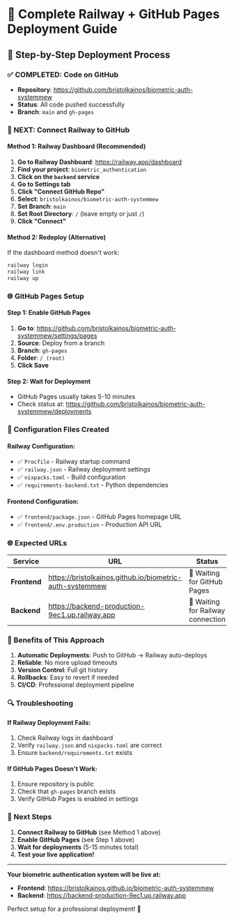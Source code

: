 # 🚀 Complete Railway + GitHub Pages Deployment Guide

## 🎯 Step-by-Step Deployment Process

### ✅ COMPLETED: Code on GitHub
- **Repository**: https://github.com/bristolkainos/biometric-auth-systemmew
- **Status**: All code pushed successfully
- **Branch**: `main` and `gh-pages`

### 🔄 NEXT: Connect Railway to GitHub

#### Method 1: Railway Dashboard (Recommended)
1. **Go to Railway Dashboard**: https://railway.app/dashboard
2. **Find your project**: `biometric_authentication`
3. **Click on the `backend` service**
4. **Go to Settings tab**
5. **Click "Connect GitHub Repo"**
6. **Select**: `bristolkainos/biometric-auth-systemmew`
7. **Set Branch**: `main`
8. **Set Root Directory**: `/` (leave empty or just `/`)
9. **Click "Connect"**

#### Method 2: Redeploy (Alternative)
If the dashboard method doesn't work:
```bash
railway login
railway link
railway up
```

### 🌐 GitHub Pages Setup

#### Step 1: Enable GitHub Pages
1. **Go to**: https://github.com/bristolkainos/biometric-auth-systemmew/settings/pages
2. **Source**: Deploy from a branch
3. **Branch**: `gh-pages`
4. **Folder**: `/ (root)`
5. **Click Save**

#### Step 2: Wait for Deployment
- GitHub Pages usually takes 5-10 minutes
- Check status at: https://github.com/bristolkainos/biometric-auth-systemmew/deployments

### 🔧 Configuration Files Created

#### Railway Configuration:
- ✅ `Procfile` - Railway startup command
- ✅ `railway.json` - Railway deployment settings
- ✅ `nixpacks.toml` - Build configuration
- ✅ `requirements-backend.txt` - Python dependencies

#### Frontend Configuration:
- ✅ `frontend/package.json` - GitHub Pages homepage URL
- ✅ `frontend/.env.production` - Production API URL

### 🌐 Expected URLs

| Service | URL | Status |
|---------|-----|--------|
| **Frontend** | https://bristolkainos.github.io/biometric-auth-systemmew | 🔄 Waiting for GitHub Pages |
| **Backend** | https://backend-production-9ec1.up.railway.app | 🔄 Waiting for Railway connection |

### 🎯 Benefits of This Approach

1. **Automatic Deployments**: Push to GitHub → Railway auto-deploys
2. **Reliable**: No more upload timeouts
3. **Version Control**: Full git history
4. **Rollbacks**: Easy to revert if needed
5. **CI/CD**: Professional deployment pipeline

### 🔍 Troubleshooting

#### If Railway Deployment Fails:
1. Check Railway logs in dashboard
2. Verify `railway.json` and `nixpacks.toml` are correct
3. Ensure `backend/requirements.txt` exists

#### If GitHub Pages Doesn't Work:
1. Ensure repository is public
2. Check that `gh-pages` branch exists
3. Verify GitHub Pages is enabled in settings

### 🚀 Next Steps

1. **Connect Railway to GitHub** (see Method 1 above)
2. **Enable GitHub Pages** (see Step 1 above)
3. **Wait for deployments** (5-15 minutes total)
4. **Test your live application!**

---

**Your biometric authentication system will be live at:**
- **Frontend**: https://bristolkainos.github.io/biometric-auth-systemmew
- **Backend**: https://backend-production-9ec1.up.railway.app

Perfect setup for a professional deployment! 🎉
